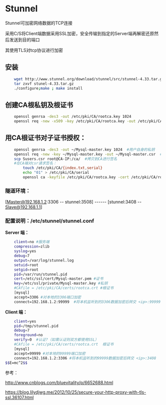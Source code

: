 # Stunnel

Stunnel可加密网络数据的TCP连接

采用C/S将CIient端数据采用SSL加密，安全传输到指定的Server端再解密还原然后发送到目的端口

其使用TLS对tcp协议进行加密

## 安装
```BASH
    wget http://www.stunnel.org/download/stunnel/src/stunnel-4.33.tar.gz
    tar zxvf stunel-4.33.tar.gz
    ./configure;make ; make install
```
## 创建CA根私钥及根证书
```BASH
    openssl genrsa -des3 -out /etc/pki/CA/rootca.key 1024
    openssl req -new -x509 -key /etc/pki/CA/rootca.key -out /etc/pki/CA/rootca.crt -days 365
```
##  用CA根证书对子证书授权：
```BASH
    openssl genrsa -des3 -out ~/Mysql-master.key 1024  #用户自身的私钥
    openssl req -new -key ~/Mysql-master.key -out ~/Mysql-master.csr  #用户自身的证书
    scp Susers.csr root@CA-IP:/ca/  #拷贝到CA进行签名
    #在CA端对csr请求签名：
        touch /etc/pki/CA/{index.txt,serial}
        echo "01" > /etc/pki/CA/serial
        openssl ca -keyfile /etc/pki/CA/rootca.key -cert /etc/pki/CA/rootca.crt -in ./Mysql-master.csr -out ./Mysql-master.pem -days 365
```

### 隧道环境：  
[Master@192.168.1.2:3306 -- stunnel:3508] ------  [stunnel:3408 -- Slave@192.168.1.1]


### 配置说明：/etc/stunnel/stunnel.conf
**Server 端：**
```BASH
    client=no #服务端
    compression=zlib 
    syslog=yes 
    debug=7 
    output=/var/log/stunnel.log 
    setuid=root 
    setgid=root 
    pid=/var/run/stunnel.pid         
    cert=/etc/ssl/cert/Mysql-master.pem #证书
    key=/etc/ssl/private/Mysql-master.key #私钥
    #CAfile = /etc/pki/CA/certs/rootca.crt #根证书
    [mysql] 
    accept=3306 #对本地的3306端口加密
    connect=192.168.1.2:99999  #将本机监听到的3306数据加密后转交 <ip>:99999
```
    
**Client 端：**
```BASH
    client=yes 
    pid=/tmp/stunnel.pid 
    debug=7 
    foreground=no 
    verify=0  #认证?（如需认证则双方都使用SSL）
    #CAfile = /etc/pki/CA/certs/rootca.crt  根证书
    [mysql] 
    accept=99999 #对本地的99999端口加密
    connect=192.168.1.2:3306 #将本机监听到的99999数据加密后转交 <ip>:3408 （同时对其返回的数据进行相反的操作）
$$E=mc^2$$
```


参考：

http://www.cnblogs.com/bluevitality/p/6652688.html

https://blog.lilydjwg.me/2012/10/25/secure-your-http-proxy-with-tls-ssl.36107.html    
